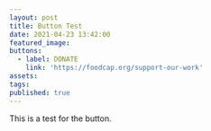 ```yaml
---
layout: post
title: Button Test
date: 2021-04-23 13:42:00
featured_image:
buttons:
  - label: DONATE
    link: 'https://foodcap.org/support-our-work'
assets:
tags:
published: true
---
```

<div class="editable">This is a test for the button.</div>
